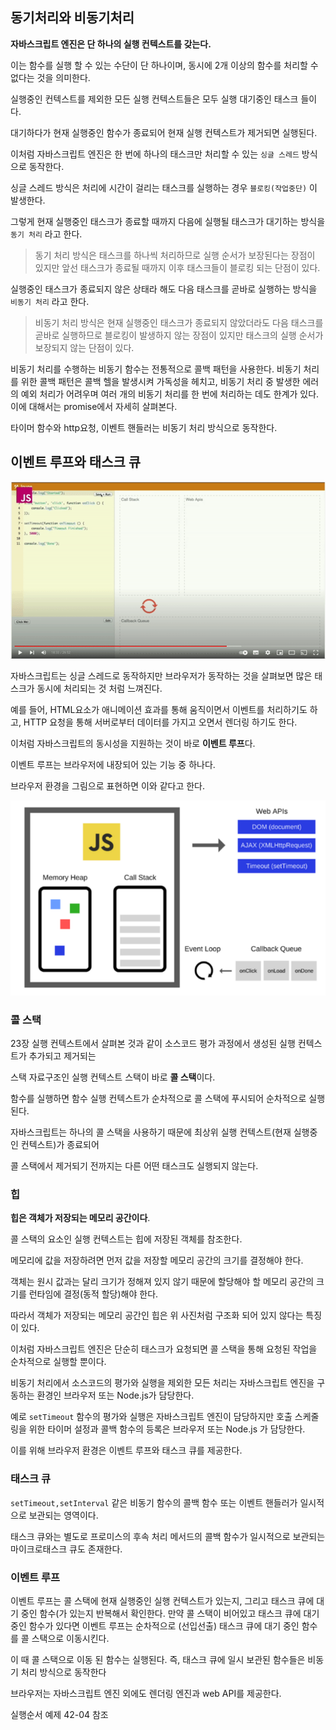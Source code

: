 ## 동기처리와 비동기처리

**자바스크립트 엔진은 단 하나의 실행 컨텍스트를 갖는다.**

이는 함수를 실행 할 수 있는 수단이 단 하나이며, 동시에 2개 이상의 함수를 처리할 수 없다는 것을 의미한다.

실행중인 컨텍스트를 제외한 모든 실행 컨텍스트들은 모두 실행 대기중인 태스크 들이다.

대기하다가 현재 실행중인 함수가 종료되어 현재 실행 컨텍스트가 제거되면 실행된다.

이처럼 자바스크립트 엔진은 한 번에 하나의 태스크만 처리할 수 있는 `싱글 스레드` 방식으로 동작한다.

싱글 스레드 방식은 처리에 시간이 걸리는 태스크를 실행하는 경우 `블로킹(작업중단)` 이 발생한다.

그렇게 현재 실행중인 태스크가 종료할 때까지 다음에 실행될 태스크가 대기하는 방식을 `동기 처리` 라고 한다.

> 동기 처리 방식은 태스크를 하나씩 처리하므로 실행 순서가 보장된다는 장점이 있지만 앞선 태스크가 종료될 때까지 이후 태스크들이 블로킹 되는 단점이 있다.

실행중인 태스크가 종료되지 않은 상태라 해도 다음 태스크를 곧바로 실행하는 방식을 `비동기 처리` 라고 한다.

> 비동기 처리 방식은 현재 실행중인 태스크가 종료되지 않았더라도 다음 태스크를 곧바로 실행하므로 블로킹이 발생하지 않는 장점이 있지만 태스크의 실행 순서가 보장되지 않는 단점이 있다.

비동기 처리를 수행하는 비동기 함수는 전통적으로 콜백 패턴을 사용한다. 비동기 처리를 위한 콜백 패턴은 콜백 헬을 발생시켜 가독성을 헤치고, 비동기 처리 중 발생한 에러의 예외 처리가 어려우며 여러 개의 비동기 처리를 한 번에 처리하는 데도 한계가 있다. 이에 대해서는 promise에서 자세히 살펴본다.

타이머 함수와 http요청, 이벤트 핸들러는 비동기 처리 방식으로 동작한다.

## 이벤트 루프와 태스크 큐

![이벤트루프](./ezgif.com-gif-maker.gif)

자바스크립트는 싱글 스레드로 동작하지만 브라우저가 동작하는 것을 살펴보면 많은 태스크가 동시에 처리되는 것 처럼 느껴진다.

예를 들어, HTML요소가 애니메이션 효과를 통해 움직이면서 이벤트를 처리하기도 하고, HTTP 요청을 통해 서버로부터 데이터를 가지고 오면서 렌더링 하기도 한다.

이처럼 자바스크립트의 동시성을 지원하는 것이 바로 **이벤트 루프**다.

이벤트 루프는 브라우저에 내장되어 있는 기능 중 하나다.

브라우저 환경을 그림으로 표현하면 이와 같다고 한다.

![브라우저 환경](./js.png)

### 콜 스택

23장 실행 컨텍스트에서 살펴본 것과 같이 소스코드 평가 과정에서 생성된 실행 컨텍스트가 추가되고 제거되는

스택 자료구조인 실행 컨텍스트 스택이 바로 **콜 스택**이다.

함수를 실행하면 함수 실행 컨텍스트가 순차적으로 콜 스택에 푸시되어 순차적으로 실행된다.

자바스크립트는 하나의 콜 스택을 사용하기 때문에 최상위 실행 컨텍스트(현재 실행중인 컨텍스트)가 종료되어

콜 스택에서 제거되기 전까지는 다른 어떤 태스크도 실행되지 않는다.

### 힙

**힙은 객체가 저장되는 메모리 공간이다**.

콜 스택의 요소인 실행 컨텍스트는 힙에 저장된 객체를 참조한다.

메모리에 값을 저장하려면 먼저 값을 저장할 메모리 공간의 크기를 결정해야 한다.

객체는 원시 값과는 달리 크기가 정해져 있지 않기 때문에 할당해야 할 메모리 공간의 크기를 런타임에 결정(동적 할당)해야 한다.

따라서 객체가 저장되는 메모리 공간인 힙은 위 사진처럼 구조화 되어 있지 않다는 특징이 있다.

이처럼 자바스크립트 엔진은 단순히 태스크가 요청되면 콜 스택을 통해 요청된 작업을 순차적으로 실행할 뿐이다.

비동기 처리에서 소스코드의 평가와 실행을 제외한 모든 처리는 자바스크립트 엔진을 구동하는 환경인 브라우저 또는 Node.js가 담당한다.

예로 `setTimeout` 함수의 평가와 실행은 자바스크립트 엔진이 담당하지만 호출 스케줄링을 위한 타이머 설정과 콜백 함수의 등록은 브라우저 또는 Node.js 가 담당한다.

이를 위해 브라우저 환경은 이벤트 루프와 태스크 큐를 제공한다.

### 태스크 큐

`setTimeout,setInterval` 같은 비동기 함수의 콜백 함수 또는 이벤트 핸들러가 일시적으로 보관되는 영역이다.

태스크 큐와는 별도로 프로미스의 후속 처리 메서드의 콜백 함수가 일시적으로 보관되는 마이크로태스크 큐도 존재한다.

### 이벤트 루프

이벤트 루프는 콜 스택에 현재 실행중인 실행 컨텍스트가 있는지, 그리고 태스크 큐에 대기 중인 함수(가 있는지 반복해서 확인한다. 만약 콜 스택이 비어있고 태스크 큐에 대기 중인 함수가 있다면 이벤트 루프는 순차적으로 (선입선출) 태스크 큐에 대기 중인 함수를 콜 스택으로 이동시킨다.

이 때 콜 스택으로 이동 된 함수는 실행된다. 즉, 태스크 큐에 일시 보관된 함수들은 비동기 처리 방식으로 동작한다

브라우저는 자바스크립트 엔진 외에도 렌더링 엔진과 web API를 제공한다.

실행순서 예제 42-04 참조